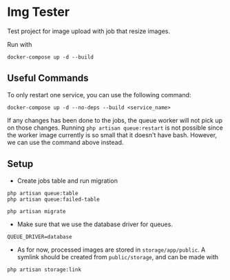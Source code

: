 # Img Tester

Test project for image upload with job that resize images.

Run with 

``` {.bash}
docker-compose up -d --build
```

## Useful Commands
To only restart one service, you can use the following command:

``` {.bash}
docker-compose up -d --no-deps --build <service_name>
```

If any changes has been done to the jobs, the queue worker will not pick up on
those changes. Running `php artisan queue:restart` is not possible since the
worker image currently is so small that it doesn't have bash. However, we can
use the command above instead.

## Setup

- Create jobs table and run migration

``` {.bash}
php artisan queue:table
php artisan queue:failed-table

php artisan migrate
```

- Make sure that we use the database driver for queues.

``` {.bash}
QUEUE_DRIVER=database
```

- As for now, processed images are stored in `storage/app/public`. A symlink
  should be created from `public/storage`, and can be made with 

``` {.bash}
php artisan storage:link
```
  
